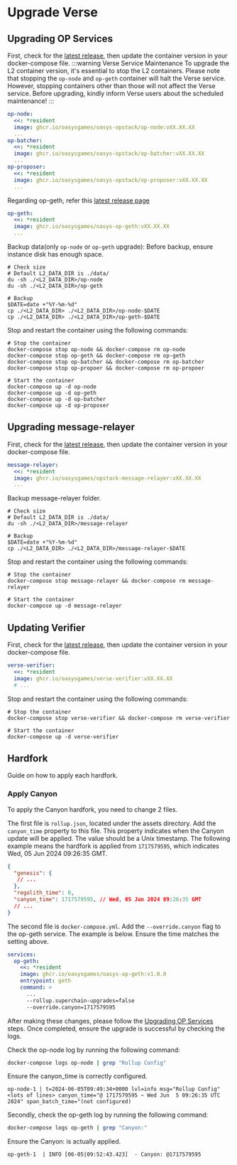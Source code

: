 # Upgrade Verse

## Upgrading OP Services
First, check for the [latest release](https://github.com/oasysgames/oasys-opstack/releases), then update the container version in your docker-compose file.
:::warning Verse Service Maintenance
To upgrade the L2 container version, it's essential to stop the L2 containers. Please note that stopping the `op-node` and `op-geth` container will halt the Verse service. However, stopping containers other than those will not affect the Verse service. Before upgrading, kindly inform Verse users about the scheduled maintenance!
:::
```yml
op-node:
  <<: *resident
  image: ghcr.io/oasysgames/oasys-opstack/op-node:vXX.XX.XX
  ...
op-batcher:
  <<: *resident
  image: ghcr.io/oasysgames/oasys-opstack/op-batcher:vXX.XX.XX
  ...
op-proposer:
  <<: *resident
  image: ghcr.io/oasysgames/oasys-opstack/op-proposer:vXX.XX.XX
  ...
```
Regarding op-geth, refer this [latest release page](https://github.com/oasysgames/oasys-op-geth/releases)
```yml
op-geth:
  <<: *resident
  image: ghcr.io/oasysgames/oasys-op-geth:vXX.XX.XX
  ...
```
Backup data(only `op-node` or `op-geth` upgrade):
Before backup, ensure instance disk has enough space.
```shell
# Check size
# Default L2_DATA_DIR is ./data/
du -sh ./<L2_DATA_DIR>/op-node
du -sh ./<L2_DATA_DIR>/op-geth

# Backup
$DATE=date +"%Y-%m-%d"
cp ./<L2_DATA_DIR> ./<L2_DATA_DIR>/op-node-$DATE
cp ./<L2_DATA_DIR> ./<L2_DATA_DIR>/op-geth-$DATE
```
Stop and restart the container using the following commands:
```shell
# Stop the container
docker-compose stop op-node && docker-compose rm op-node
docker-compose stop op-geth && docker-compose rm op-geth
docker-compose stop op-batcher && docker-compose rm op-batcher
docker-compose stop op-propoer && docker-compose rm op-propoer

# Start the container
docker-compose up -d op-node
docker-compose up -d op-geth
docker-compose up -d op-batcher
docker-compose up -d op-proposer
```

## Upgrading message-relayer
First, check for the [latest release](https://github.com/oasysgames/opstack-message-relayer/releases), then update the container version in your docker-compose file.
```yml
message-relayer:
  <<: *resident
  image: ghcr.io/oasysgames/opstack-message-relayer:vXX.XX.XX
  ...
```
Backup message-relayer folder.
```shell
# Check size
# Default L2_DATA_DIR is ./data/
du -sh ./<L2_DATA_DIR>/message-relayer

# Backup
$DATE=date +"%Y-%m-%d"
cp ./<L2_DATA_DIR> ./<L2_DATA_DIR>/message-relayer-$DATE
```
Stop and restart the container using the following commands:
```shell
# Stop the container
docker-compose stop message-relayer && docker-compose rm message-relayer

# Start the container
docker-compose up -d message-relayer
```

## Updating Verifier
First, check for the [latest release](https://github.com/oasysgames/verse-verifier/releases), then update the container version in your docker-compose file.
```yml
verse-verifier:
  <<: *resident
  image: ghcr.io/oasysgames/verse-verifier:vXX.XX.XX
  # ...
```
Stop and restart the container using the following commands:
```shell
# Stop the container
docker-compose stop verse-verifier && docker-compose rm verse-verifier

# Start the container
docker-compose up -d verse-verifier
```

## Hardfork
Guide on how to apply each hardfork.
### Apply Canyon
To apply the Canyon hardfork, you need to change 2 files.

The first file is `rollup.json`, located under the assets directory. Add the `canyon_time` property to this file. This property indicates when the Canyon update will be applied. The value should be a Unix timestamp. The following example means the hardfork is applied from `1717579595`, which indicates Wed, 05 Jun 2024 09:26:35 GMT.
```json
{
  "genesis": {
   // ...
  },
  "regolith_time": 0,
  "canyon_time": 1717579595, // Wed, 05 Jun 2024 09:26:35 GMT
  // ...
}
```

The second file is `docker-compose.yml`. Add the `--override.canyon` flag to the op-geth service. The example is below. Ensure the time matches the setting above.
```yml
services:
  op-geth:
    <<: *resident
    image: ghcr.io/oasysgames/oasys-op-geth:v1.0.0
    entrypoint: geth
    command: >
      ...
      --rollup.superchain-upgrades=false
      --override.canyon=1717579595
```

After making these changes, please follow the [Upgrading OP Services](/docs/verse-developer/how-to-build-verse/upgrade-verse#upgrading-op-services) steps. Once completed, ensure the upgrade is successful by checking the logs.

Check the op-node log by running the following command:
```sh
docker-compose logs op-node | grep "Rollup Config"
```
Ensure the canyon_time is correctly configured.
```
op-node-1 | t=2024-06-05T09:49:34+0000 lvl=info msg="Rollup Config" <lots of lines> canyon_time="@ 1717579595 ~ Wed Jun  5 09:26:35 UTC 2024" span_batch_time="(not configured)
```
Secondly, check the op-geth log by running the following command:
```sh
docker-compose logs op-geth | grep "Canyon:"
```
Ensure the Canyon: is actually applied.
```
op-geth-1  | INFO [06-05|09:52:43.423]  - Canyon: @1717579595
```